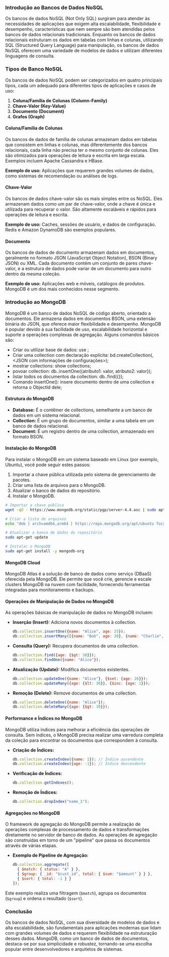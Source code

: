 ### Introdução ao Bancos de Dados NoSQL

Os bancos de dados NoSQL (Not Only SQL) surgiram para atender às necessidades de aplicações que exigem alta escalabilidade, flexibilidade e desempenho, características que nem sempre são bem atendidas pelos bancos de dados relacionais tradicionais. Enquanto os bancos de dados relacionais estruturam os dados em tabelas com linhas e colunas, utilizando SQL (Structured Query Language) para manipulação, os bancos de dados NoSQL oferecem uma variedade de modelos de dados e utilizam diferentes linguagens de consulta.

### Tipos de Banco NoSQL

Os bancos de dados NoSQL podem ser categorizados em quatro principais tipos, cada um adequado para diferentes tipos de aplicações e casos de uso:

1. **Coluna/Família de Colunas (Column-Family)**
2. **Chave-Valor (Key-Value)**
3. **Documento (Document)**
4. **Grafos (Graph)**

#### Coluna/Família de Colunas

Os bancos de dados de família de colunas armazenam dados em tabelas que consistem em linhas e colunas, mas diferentemente dos bancos relacionais, cada linha não precisa ter o mesmo conjunto de colunas. Eles são otimizados para operações de leitura e escrita em larga escala. Exemplos incluem Apache Cassandra e HBase. 

**Exemplo de uso:** Aplicações que requerem grandes volumes de dados, como sistemas de recomendação ou análises de logs.

#### Chave-Valor

Os bancos de dados chave-valor são os mais simples entre os NoSQL. Eles armazenam dados como um par de chave-valor, onde a chave é única e utilizada para recuperar o valor. São altamente escaláveis e rápidos para operações de leitura e escrita.

**Exemplo de uso:** Caches, sessões de usuário, e dados de configuração. Redis e Amazon DynamoDB são exemplos populares.

#### Documento

Os bancos de dados de documento armazenam dados em documentos, geralmente no formato JSON (JavaScript Object Notation), BSON (Binary JSON) ou XML. Cada documento contém um conjunto de pares chave-valor, e a estrutura de dados pode variar de um documento para outro dentro da mesma coleção. 

**Exemplo de uso:** Aplicações web e móveis, catálogos de produtos. MongoDB é um dos mais conhecidos nesse segmento.

### Introdução ao MongoDB

MongoDB é um banco de dados NoSQL de código aberto, orientado a documentos. Ele armazena dados em documentos BSON, uma extensão binária do JSON, que oferece maior flexibilidade e desempenho. MongoDB é popular devido à sua facilidade de uso, escalabilidade horizontal e suporte a operações complexas de agregação.
Alguns comandos básicos são:
* Criar ou utilizar base de dados: use <nomeBaseDados>;
* Criar uma collection com declaração explícita: bd.createCollection(<nomeCollection>, <JSON com informações de configurações>);
* mostrar collections: show collections;
* povoar collection: db.<nomeCollection>.insertOne({atributo1: valor, atributo2: valor});
* listar todos os documentos da collection: db.<nomeCollection>.find({});
* Comando insertOne(): insere documento dentro de uma collection e retorna o ObjectId dele;

#### Estrutura do MongoDB

- **Database:** É o contêiner de collections, semelhante a um banco de dados em um sistema relacional.
- **Collection:** É um grupo de documentos, similar a uma tabela em um banco de dados relacional.
- **Document:** É um registro dentro de uma collection, armazenado em formato BSON.

#### Instalação do MongoDB

Para instalar o MongoDB em um sistema baseado em Linux (por exemplo, Ubuntu), você pode seguir estes passos:

1. Importar a chave pública utilizada pelo sistema de gerenciamento de pacotes.
2. Criar uma lista de arquivos para o MongoDB.
3. Atualizar o banco de dados do repositório.
4. Instalar o MongoDB.

```sh
# Importar a chave pública
wget -qO - https://www.mongodb.org/static/pgp/server-4.4.asc | sudo apt-key add -

# Criar a lista de arquivos
echo "deb [ arch=amd64,arm64 ] https://repo.mongodb.org/apt/ubuntu focal/mongodb-org/4.4 multiverse" | sudo tee /etc/apt/sources.list.d/mongodb-org-4.4.list

# Atualizar o banco de dados do repositório
sudo apt-get update

# Instalar o MongoDB
sudo apt-get install -y mongodb-org
```

#### MongoDB Cloud

MongoDB Atlas é a solução de banco de dados como serviço (DBaaS) oferecida pela MongoDB. Ele permite que você crie, gerencie e escale clusters MongoDB na nuvem com facilidade, fornecendo ferramentas integradas para monitoramento e backups.

#### Operações de Manipulação de Dados no MongoDB

As operações básicas de manipulação de dados no MongoDB incluem:

- **Inserção (Insert):** Adiciona novos documentos à collection.
  ```js
  db.collection.insertOne({name: "Alice", age: 25});
  db.collection.insertMany([{name: "Bob", age: 30}, {name: "Charlie", age: 35}]);
  ```

- **Consulta (Query):** Recupera documentos de uma collection.
  ```js
  db.collection.find({age: {$gt: 30}});
  db.collection.findOne({name: "Alice"});
  ```

- **Atualização (Update):** Modifica documentos existentes.
  ```js
  db.collection.updateOne({name: "Alice"}, {$set: {age: 26}});
  db.collection.updateMany({age: {$lt: 30}}, {$inc: {age: 1}});
  ```

- **Remoção (Delete):** Remove documentos de uma collection.
  ```js
  db.collection.deleteOne({name: "Alice"});
  db.collection.deleteMany({age: {$gt: 30}});
  ```

#### Performance e Índices no MongoDB

MongoDB utiliza índices para melhorar a eficiência das operações de consulta. Sem índices, o MongoDB precisa realizar uma varredura completa da coleção para encontrar os documentos que correspondem à consulta.

- **Criação de Índices:**
  ```js
  db.collection.createIndex({name: 1}); // Índice ascendente
  db.collection.createIndex({age: -1}); // Índice descendente
  ```

- **Verificação de Índices:**
  ```js
  db.collection.getIndexes();
  ```

- **Remoção de Índices:**
  ```js
  db.collection.dropIndex("name_1");
  ```

#### Agregações no MongoDB

O framework de agregação do MongoDB permite a realização de operações complexas de processamento de dados e transformações diretamente no servidor de banco de dados. As operações de agregação são construídas em torno de um "pipeline" que passa os documentos através de várias etapas.

- **Exemplo de Pipeline de Agregação:**
  ```js
  db.collection.aggregate([
    { $match: { status: "A" } },
    { $group: { _id: "$cust_id", total: { $sum: "$amount" } } },
    { $sort: { total: -1 } }
  ]);
  ```

Este exemplo realiza uma filtragem (`$match`), agrupa os documentos (`$group`) e ordena o resultado (`$sort`).

### Conclusão

Os bancos de dados NoSQL, com sua diversidade de modelos de dados e alta escalabilidade, são fundamentais para aplicações modernas que lidam com grandes volumes de dados e requerem flexibilidade na estruturação desses dados. MongoDB, como um banco de dados de documentos, destaca-se por sua simplicidade e robustez, tornando-se uma escolha popular entre desenvolvedores e arquitetos de sistemas.